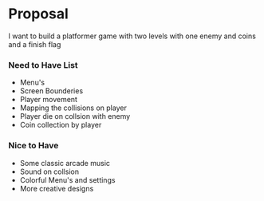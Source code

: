 Proposal
====================

I want to build a platformer game with two levels with one enemy and coins and a finish flag

### Need to Have List ###
 - Menu's
 - Screen Bounderies 
 - Player movement
 - Mapping the collisions on player 
 - Player die on collsion with enemy
 - Coin collection by player
 
### Nice to Have ###
 - Some classic arcade music
 - Sound on collsion
 - Colorful Menu's and settings 
 - More creative designs 